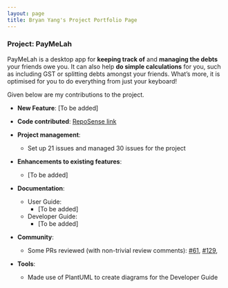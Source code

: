 ```yaml
---
layout: page
title: Bryan Yang's Project Portfolio Page
---
```


### Project: PayMeLah

PayMeLah is a desktop app for **keeping track of** and **managing the debts** your friends owe you. It can also help **do simple calculations** for you, such as including GST or splitting debts amongst your friends. What’s more, it is optimised for you to do everything from just your keyboard!

Given below are my contributions to the project.

* **New Feature**: [To be added]

* **Code contributed**: [RepoSense link](https://nus-cs2103-ay2223s1.github.io/tp-dashboard/?search=&sort=groupTitle&sortWithin=title&timeframe=commit&mergegroup=&groupSelect=groupByRepos&breakdown=true&checkedFileTypes=docs~functional-code~test-code~other&since=2022-09-16&tabOpen=true&tabType=authorship&tabAuthor=TheSoggy&tabRepo=AY2223S1-CS2103T-W13-3%2Ftp%5Bmaster%5D&authorshipIsMergeGroup=false&authorshipFileTypes=docs~functional-code~test-code~other&authorshipIsBinaryFileTypeChecked=false&authorshipIsIgnoredFilesChecked=false)

* **Project management**:
    * Set up 21 issues and managed 30 issues for the project

* **Enhancements to existing features**:
    * [To be added]

* **Documentation**:
    * User Guide:
        * [To be added]
    * Developer Guide:
        * [To be added]

* **Community**:
    * Some PRs reviewed (with non-trivial review comments): [#61](https://github.com/AY2223S1-CS2103T-W13-3/tp/pull/61), [#129](https://github.com/AY2223S1-CS2103T-W13-3/tp/pull/129), 

* **Tools**:
    * Made use of PlantUML to create diagrams for the Developer Guide
